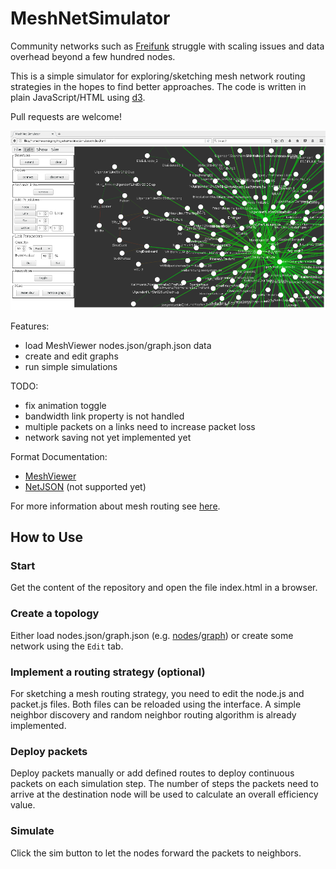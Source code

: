 # MeshNetSimulator

Community networks such as [Freifunk](https://freifunk.net) struggle with scaling issues and data overhead beyond a few hundred nodes.

This is a simple simulator for exploring/sketching mesh network routing strategies in the hopes to find better approaches.
The code is written in plain JavaScript/HTML using [d3](https://d3js.org).

Pull requests are welcome!

![settings](docs/screenshot.png)

Features:
- load MeshViewer nodes.json/graph.json data
- create and edit graphs
- run simple simulations

TODO:
- fix animation toggle
- bandwidth link property is not handled
- multiple packets on a links need to increase packet loss
- network saving not yet implemented yet

Format Documentation:
- [MeshViewer](https://github.com/ffrgb/meshviewer)
- [NetJSON](http://netjson.org/rfc.html#rfc.section.5) (not supported yet)

For more information about mesh routing see [here](docs/about_mesh_networking.md).


## How to Use

### Start

Get the content of the repository and open the file index.html in a browser.

### Create a topology

Either load nodes.json/graph.json (e.g. [nodes](https://regensburg.freifunk.net/data/nodes.json)/[graph](https://regensburg.freifunk.net/data/graph.json)) or create some network using the `Edit` tab.

### Implement a routing strategy (optional)

For sketching a mesh routing strategy, you need to edit the node.js and packet.js files.
Both files can be reloaded using the interface.
A simple neighbor discovery and random neighbor routing algorithm is already implemented.

### Deploy packets
Deploy packets manually or add defined routes to deploy continuous packets on each simulation step. The number of steps the packets need to arrive at the destination node will be used to calculate an overall efficiency value.

### Simulate

Click the sim button to let the nodes forward the packets to neighbors.

